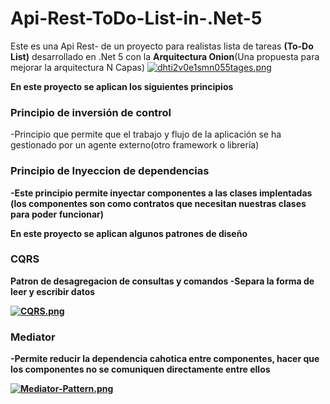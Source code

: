 # Api-Rest-ToDo-List-in-.Net-5
Este es una Api Rest- de un proyecto para realistas lista de tareas <strong>(To-Do List)</strong>
desarrollado en .Net 5 con la <strong>Arquitectura Onion</strong>(Una propuesta para mejorar la arquitectura N Capas)
[![dhti2v0e1smn055tages.png](https://i.postimg.cc/d0mDM8Lw/dhti2v0e1smn055tages.png)](https://postimg.cc/KKjmB3PH)



<b>En este proyecto se aplican los siguientes principios</b>

<strong><h3>Principio de inversión de control</h3></strong>
-Principio que permite que el trabajo y flujo de la aplicación se ha gestionado por un agente externo(otro framework o librería)

<strong><h3>Principio de Inyeccion de dependencias</h3><strong>
-Este principio permite inyectar componentes a las clases implentadas (los componentes son como contratos que necesitan nuestras clases para poder funcionar)


  <b>En este proyecto se aplican algunos patrones de diseño</b>
  
<h3><strong>CQRS</strong></h3> Patron de desagregacion de consultas y comandos
-Separa la forma de leer y escribir datos

[![CQRS.png](https://i.postimg.cc/44FyT4N7/CQRS.png)](https://postimg.cc/0rDPYsSP)
  
  
  
  <h3><strong>Mediator</strong></h3>
-Permite reducir la dependencia cahotica entre componentes, hacer que los componentes no se comuniquen directamente entre ellos 
  
  [![Mediator-Pattern.png](https://i.postimg.cc/63WqByvR/Mediator-Pattern.png)](https://postimg.cc/Y4PM328q)

